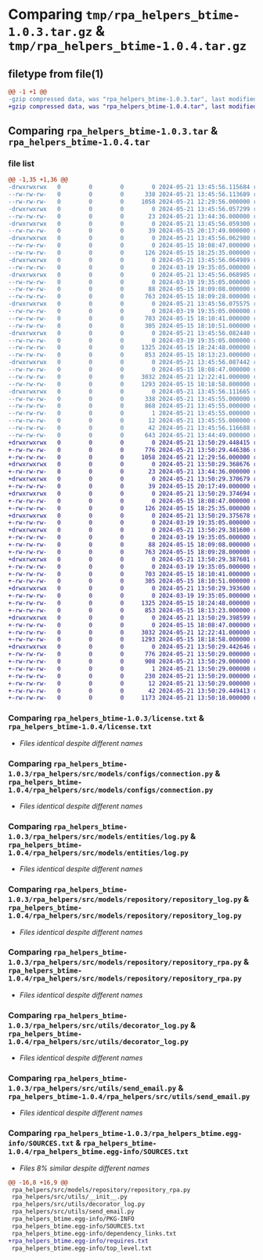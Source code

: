 # Comparing `tmp/rpa_helpers_btime-1.0.3.tar.gz` & `tmp/rpa_helpers_btime-1.0.4.tar.gz`

## filetype from file(1)

```diff
@@ -1 +1 @@
-gzip compressed data, was "rpa_helpers_btime-1.0.3.tar", last modified: Tue May 21 13:45:56 2024, max compression
+gzip compressed data, was "rpa_helpers_btime-1.0.4.tar", last modified: Tue May 21 13:50:29 2024, max compression
```

## Comparing `rpa_helpers_btime-1.0.3.tar` & `rpa_helpers_btime-1.0.4.tar`

### file list

```diff
@@ -1,35 +1,36 @@
-drwxrwxrwx   0        0        0        0 2024-05-21 13:45:56.115684 rpa_helpers_btime-1.0.3/
--rw-rw-rw-   0        0        0      338 2024-05-21 13:45:56.113689 rpa_helpers_btime-1.0.3/PKG-INFO
--rw-rw-rw-   0        0        0     1058 2024-05-21 12:29:56.000000 rpa_helpers_btime-1.0.3/license.txt
-drwxrwxrwx   0        0        0        0 2024-05-21 13:45:56.057299 rpa_helpers_btime-1.0.3/rpa_helpers/
--rw-rw-rw-   0        0        0       23 2024-05-21 13:44:36.000000 rpa_helpers_btime-1.0.3/rpa_helpers/__init__.py
-drwxrwxrwx   0        0        0        0 2024-05-21 13:45:56.059300 rpa_helpers_btime-1.0.3/rpa_helpers/src/
--rw-rw-rw-   0        0        0       39 2024-05-15 20:17:49.000000 rpa_helpers_btime-1.0.3/rpa_helpers/src/__init__.py
-drwxrwxrwx   0        0        0        0 2024-05-21 13:45:56.062980 rpa_helpers_btime-1.0.3/rpa_helpers/src/configuration/
--rw-rw-rw-   0        0        0        0 2024-05-15 18:08:47.000000 rpa_helpers_btime-1.0.3/rpa_helpers/src/configuration/__init__.py
--rw-rw-rw-   0        0        0      126 2024-05-15 18:25:35.000000 rpa_helpers_btime-1.0.3/rpa_helpers/src/configuration/configuration.py
-drwxrwxrwx   0        0        0        0 2024-05-21 13:45:56.064989 rpa_helpers_btime-1.0.3/rpa_helpers/src/models/
--rw-rw-rw-   0        0        0        0 2024-03-19 19:35:05.000000 rpa_helpers_btime-1.0.3/rpa_helpers/src/models/__init__.py
-drwxrwxrwx   0        0        0        0 2024-05-21 13:45:56.068985 rpa_helpers_btime-1.0.3/rpa_helpers/src/models/configs/
--rw-rw-rw-   0        0        0        0 2024-03-19 19:35:05.000000 rpa_helpers_btime-1.0.3/rpa_helpers/src/models/configs/__init__.py
--rw-rw-rw-   0        0        0       88 2024-05-15 18:09:08.000000 rpa_helpers_btime-1.0.3/rpa_helpers/src/models/configs/base.py
--rw-rw-rw-   0        0        0      763 2024-05-15 18:09:28.000000 rpa_helpers_btime-1.0.3/rpa_helpers/src/models/configs/connection.py
-drwxrwxrwx   0        0        0        0 2024-05-21 13:45:56.075575 rpa_helpers_btime-1.0.3/rpa_helpers/src/models/entities/
--rw-rw-rw-   0        0        0        0 2024-03-19 19:35:05.000000 rpa_helpers_btime-1.0.3/rpa_helpers/src/models/entities/__init__.py
--rw-rw-rw-   0        0        0      703 2024-05-15 18:10:41.000000 rpa_helpers_btime-1.0.3/rpa_helpers/src/models/entities/log.py
--rw-rw-rw-   0        0        0      305 2024-05-15 18:10:51.000000 rpa_helpers_btime-1.0.3/rpa_helpers/src/models/entities/rpa.py
-drwxrwxrwx   0        0        0        0 2024-05-21 13:45:56.082440 rpa_helpers_btime-1.0.3/rpa_helpers/src/models/repository/
--rw-rw-rw-   0        0        0        0 2024-03-19 19:35:05.000000 rpa_helpers_btime-1.0.3/rpa_helpers/src/models/repository/__init__.py
--rw-rw-rw-   0        0        0     1325 2024-05-15 18:24:48.000000 rpa_helpers_btime-1.0.3/rpa_helpers/src/models/repository/repository_log.py
--rw-rw-rw-   0        0        0      853 2024-05-15 18:13:23.000000 rpa_helpers_btime-1.0.3/rpa_helpers/src/models/repository/repository_rpa.py
-drwxrwxrwx   0        0        0        0 2024-05-21 13:45:56.087442 rpa_helpers_btime-1.0.3/rpa_helpers/src/utils/
--rw-rw-rw-   0        0        0        0 2024-05-15 18:08:47.000000 rpa_helpers_btime-1.0.3/rpa_helpers/src/utils/__init__.py
--rw-rw-rw-   0        0        0     3032 2024-05-21 12:22:41.000000 rpa_helpers_btime-1.0.3/rpa_helpers/src/utils/decorator_log.py
--rw-rw-rw-   0        0        0     1293 2024-05-15 18:18:58.000000 rpa_helpers_btime-1.0.3/rpa_helpers/src/utils/send_email.py
-drwxrwxrwx   0        0        0        0 2024-05-21 13:45:56.111665 rpa_helpers_btime-1.0.3/rpa_helpers_btime.egg-info/
--rw-rw-rw-   0        0        0      338 2024-05-21 13:45:55.000000 rpa_helpers_btime-1.0.3/rpa_helpers_btime.egg-info/PKG-INFO
--rw-rw-rw-   0        0        0      868 2024-05-21 13:45:55.000000 rpa_helpers_btime-1.0.3/rpa_helpers_btime.egg-info/SOURCES.txt
--rw-rw-rw-   0        0        0        1 2024-05-21 13:45:55.000000 rpa_helpers_btime-1.0.3/rpa_helpers_btime.egg-info/dependency_links.txt
--rw-rw-rw-   0        0        0       12 2024-05-21 13:45:55.000000 rpa_helpers_btime-1.0.3/rpa_helpers_btime.egg-info/top_level.txt
--rw-rw-rw-   0        0        0       42 2024-05-21 13:45:56.116688 rpa_helpers_btime-1.0.3/setup.cfg
--rw-rw-rw-   0        0        0      643 2024-05-21 13:44:49.000000 rpa_helpers_btime-1.0.3/setup.py
+drwxrwxrwx   0        0        0        0 2024-05-21 13:50:29.448415 rpa_helpers_btime-1.0.4/
+-rw-rw-rw-   0        0        0      776 2024-05-21 13:50:29.446386 rpa_helpers_btime-1.0.4/PKG-INFO
+-rw-rw-rw-   0        0        0     1058 2024-05-21 12:29:56.000000 rpa_helpers_btime-1.0.4/license.txt
+drwxrwxrwx   0        0        0        0 2024-05-21 13:50:29.368676 rpa_helpers_btime-1.0.4/rpa_helpers/
+-rw-rw-rw-   0        0        0       23 2024-05-21 13:44:36.000000 rpa_helpers_btime-1.0.4/rpa_helpers/__init__.py
+drwxrwxrwx   0        0        0        0 2024-05-21 13:50:29.370679 rpa_helpers_btime-1.0.4/rpa_helpers/src/
+-rw-rw-rw-   0        0        0       39 2024-05-15 20:17:49.000000 rpa_helpers_btime-1.0.4/rpa_helpers/src/__init__.py
+drwxrwxrwx   0        0        0        0 2024-05-21 13:50:29.374694 rpa_helpers_btime-1.0.4/rpa_helpers/src/configuration/
+-rw-rw-rw-   0        0        0        0 2024-05-15 18:08:47.000000 rpa_helpers_btime-1.0.4/rpa_helpers/src/configuration/__init__.py
+-rw-rw-rw-   0        0        0      126 2024-05-15 18:25:35.000000 rpa_helpers_btime-1.0.4/rpa_helpers/src/configuration/configuration.py
+drwxrwxrwx   0        0        0        0 2024-05-21 13:50:29.375678 rpa_helpers_btime-1.0.4/rpa_helpers/src/models/
+-rw-rw-rw-   0        0        0        0 2024-03-19 19:35:05.000000 rpa_helpers_btime-1.0.4/rpa_helpers/src/models/__init__.py
+drwxrwxrwx   0        0        0        0 2024-05-21 13:50:29.381600 rpa_helpers_btime-1.0.4/rpa_helpers/src/models/configs/
+-rw-rw-rw-   0        0        0        0 2024-03-19 19:35:05.000000 rpa_helpers_btime-1.0.4/rpa_helpers/src/models/configs/__init__.py
+-rw-rw-rw-   0        0        0       88 2024-05-15 18:09:08.000000 rpa_helpers_btime-1.0.4/rpa_helpers/src/models/configs/base.py
+-rw-rw-rw-   0        0        0      763 2024-05-15 18:09:28.000000 rpa_helpers_btime-1.0.4/rpa_helpers/src/models/configs/connection.py
+drwxrwxrwx   0        0        0        0 2024-05-21 13:50:29.387601 rpa_helpers_btime-1.0.4/rpa_helpers/src/models/entities/
+-rw-rw-rw-   0        0        0        0 2024-03-19 19:35:05.000000 rpa_helpers_btime-1.0.4/rpa_helpers/src/models/entities/__init__.py
+-rw-rw-rw-   0        0        0      703 2024-05-15 18:10:41.000000 rpa_helpers_btime-1.0.4/rpa_helpers/src/models/entities/log.py
+-rw-rw-rw-   0        0        0      305 2024-05-15 18:10:51.000000 rpa_helpers_btime-1.0.4/rpa_helpers/src/models/entities/rpa.py
+drwxrwxrwx   0        0        0        0 2024-05-21 13:50:29.393600 rpa_helpers_btime-1.0.4/rpa_helpers/src/models/repository/
+-rw-rw-rw-   0        0        0        0 2024-03-19 19:35:05.000000 rpa_helpers_btime-1.0.4/rpa_helpers/src/models/repository/__init__.py
+-rw-rw-rw-   0        0        0     1325 2024-05-15 18:24:48.000000 rpa_helpers_btime-1.0.4/rpa_helpers/src/models/repository/repository_log.py
+-rw-rw-rw-   0        0        0      853 2024-05-15 18:13:23.000000 rpa_helpers_btime-1.0.4/rpa_helpers/src/models/repository/repository_rpa.py
+drwxrwxrwx   0        0        0        0 2024-05-21 13:50:29.398599 rpa_helpers_btime-1.0.4/rpa_helpers/src/utils/
+-rw-rw-rw-   0        0        0        0 2024-05-15 18:08:47.000000 rpa_helpers_btime-1.0.4/rpa_helpers/src/utils/__init__.py
+-rw-rw-rw-   0        0        0     3032 2024-05-21 12:22:41.000000 rpa_helpers_btime-1.0.4/rpa_helpers/src/utils/decorator_log.py
+-rw-rw-rw-   0        0        0     1293 2024-05-15 18:18:58.000000 rpa_helpers_btime-1.0.4/rpa_helpers/src/utils/send_email.py
+drwxrwxrwx   0        0        0        0 2024-05-21 13:50:29.442646 rpa_helpers_btime-1.0.4/rpa_helpers_btime.egg-info/
+-rw-rw-rw-   0        0        0      776 2024-05-21 13:50:29.000000 rpa_helpers_btime-1.0.4/rpa_helpers_btime.egg-info/PKG-INFO
+-rw-rw-rw-   0        0        0      908 2024-05-21 13:50:29.000000 rpa_helpers_btime-1.0.4/rpa_helpers_btime.egg-info/SOURCES.txt
+-rw-rw-rw-   0        0        0        1 2024-05-21 13:50:29.000000 rpa_helpers_btime-1.0.4/rpa_helpers_btime.egg-info/dependency_links.txt
+-rw-rw-rw-   0        0        0      230 2024-05-21 13:50:29.000000 rpa_helpers_btime-1.0.4/rpa_helpers_btime.egg-info/requires.txt
+-rw-rw-rw-   0        0        0       12 2024-05-21 13:50:29.000000 rpa_helpers_btime-1.0.4/rpa_helpers_btime.egg-info/top_level.txt
+-rw-rw-rw-   0        0        0       42 2024-05-21 13:50:29.449413 rpa_helpers_btime-1.0.4/setup.cfg
+-rw-rw-rw-   0        0        0     1173 2024-05-21 13:50:18.000000 rpa_helpers_btime-1.0.4/setup.py
```

### Comparing `rpa_helpers_btime-1.0.3/license.txt` & `rpa_helpers_btime-1.0.4/license.txt`

 * *Files identical despite different names*

### Comparing `rpa_helpers_btime-1.0.3/rpa_helpers/src/models/configs/connection.py` & `rpa_helpers_btime-1.0.4/rpa_helpers/src/models/configs/connection.py`

 * *Files identical despite different names*

### Comparing `rpa_helpers_btime-1.0.3/rpa_helpers/src/models/entities/log.py` & `rpa_helpers_btime-1.0.4/rpa_helpers/src/models/entities/log.py`

 * *Files identical despite different names*

### Comparing `rpa_helpers_btime-1.0.3/rpa_helpers/src/models/repository/repository_log.py` & `rpa_helpers_btime-1.0.4/rpa_helpers/src/models/repository/repository_log.py`

 * *Files identical despite different names*

### Comparing `rpa_helpers_btime-1.0.3/rpa_helpers/src/models/repository/repository_rpa.py` & `rpa_helpers_btime-1.0.4/rpa_helpers/src/models/repository/repository_rpa.py`

 * *Files identical despite different names*

### Comparing `rpa_helpers_btime-1.0.3/rpa_helpers/src/utils/decorator_log.py` & `rpa_helpers_btime-1.0.4/rpa_helpers/src/utils/decorator_log.py`

 * *Files identical despite different names*

### Comparing `rpa_helpers_btime-1.0.3/rpa_helpers/src/utils/send_email.py` & `rpa_helpers_btime-1.0.4/rpa_helpers/src/utils/send_email.py`

 * *Files identical despite different names*

### Comparing `rpa_helpers_btime-1.0.3/rpa_helpers_btime.egg-info/SOURCES.txt` & `rpa_helpers_btime-1.0.4/rpa_helpers_btime.egg-info/SOURCES.txt`

 * *Files 8% similar despite different names*

```diff
@@ -16,8 +16,9 @@
 rpa_helpers/src/models/repository/repository_rpa.py
 rpa_helpers/src/utils/__init__.py
 rpa_helpers/src/utils/decorator_log.py
 rpa_helpers/src/utils/send_email.py
 rpa_helpers_btime.egg-info/PKG-INFO
 rpa_helpers_btime.egg-info/SOURCES.txt
 rpa_helpers_btime.egg-info/dependency_links.txt
+rpa_helpers_btime.egg-info/requires.txt
 rpa_helpers_btime.egg-info/top_level.txt
```

